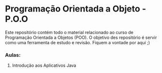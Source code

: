 # Programação Orientada a Objeto - P.O.O
Este repositório contém todo o material relacionado ao curso de Programação Orientada a Objetos (POO). O objetivo des repositório é servir como uma ferramenta de estudo e revisão. Fiquem a vontade por aqui ;)

### Aulas:
1. Introdução aos Aplicativos Java
